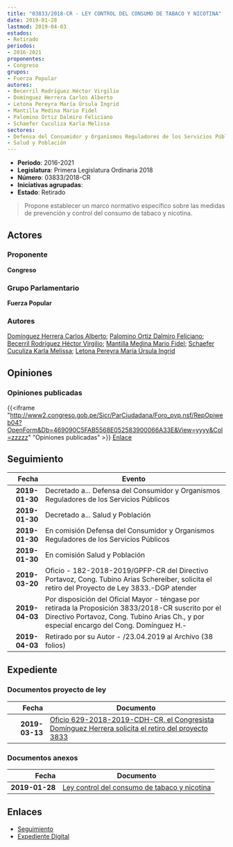 ```yaml
---
title: "03833/2018-CR - LEY CONTROL DEL CONSUMO DE TABACO Y NICOTINA"
date: 2019-01-28
lastmod: 2019-04-03
estados:
- Retirado
periodos:
- 2016-2021
proponentes:
- Congreso
grupos:
- Fuerza Popular
autores:
- Becerril Rodríguez Héctor Virgilio
- Domínguez Herrera Carlos Alberto
- Letona Pereyra María Úrsula Ingrid
- Mantilla Medina Mario Fidel
- Palomino Ortiz Dalmiro Feliciano
- Schaefer Cuculiza Karla Melissa
sectores:
- Defensa del Consumidor y Organismos Reguladores de los Servicios Públicos
- Salud y Población
---
```

- **Periodo**: 2016-2021
- **Legislatura**: Primera Legislatura Ordinaria 2018
- **Número**: 03833/2018-CR
- **Iniciativas agrupadas**: 
- **Estado**: Retirado

> Propone establecer un marco normativo específico sobre las medidas de prevención y control del consumo de tabaco y nicotina.


## Actores

### Proponente

**Congreso**

### Grupo Parlamentario

**Fuerza Popular**

### Autores

[Domínguez Herrera Carlos Alberto](mailto:mailto:cdominguez@congreso.gob.pe); [Palomino Ortiz Dalmiro Feliciano](mailto:mailto:dfpalomino@congreso.gob.pe); [Becerril Rodríguez Héctor Virgilio](mailto:mailto:hbecerril@congreso.gob.pe); [Mantilla Medina Mario Fidel](mailto:mailto:mmantilla@congreso.gob.pe); [Schaefer Cuculiza Karla Melissa](mailto:mailto:kschaefer@congreso.gob.pe); [Letona Pereyra María Úrsula Ingrid](mailto:mailto:mletona@congreso.gob.pe)

## Opiniones

### Opiniones publicadas

{{<iframe "http://www2.congreso.gob.pe/Sicr/ParCiudadana/Foro_pvp.nsf/RepOpiweb04?OpenForm&Db=469090C5FAB5568E052583900066A33E&View=yyyy&Col=zzzzz" "Opiniones publicadas" >}}
[Enlace](http://www2.congreso.gob.pe/Sicr/ParCiudadana/Foro_pvp.nsf/RepOpiweb04?OpenForm&Db=469090C5FAB5568E052583900066A33E&View=yyyy&Col=zzzzz)


## Seguimiento

| Fecha | Evento |
|------:|--------|
| **2019-01-30** | Decretado a... Defensa del Consumidor y Organismos Reguladores de los Servicios Públicos |
| **2019-01-30** | Decretado a... Salud y Población |
| **2019-01-30** | En comisión Defensa del Consumidor y Organismos Reguladores de los Servicios Públicos |
| **2019-01-30** | En comisión Salud y Población |
| **2019-03-20** | Oficio - 182-2018-2019/GPFP-CR del Directivo Portavoz, Cong. Tubino Arias Schereiber, solicita el retiro del Proyecto de Ley 3833.-DGP atender |
| **2019-04-03** | Por disposición del Oficial Mayor - téngase por retirada la Proposición 3833/2018-CR suscrito por el Directivo Portavoz, Cong. Tubino Arias Ch., y por especial encargo del Cong. Domínguez H.- |
| **2019-04-03** | Retirado por su Autor - /23.04.2019 al Archivo (38 folios) |

## Expediente

### Documentos proyecto de ley

| Fecha | Documento |
|------:|-----------|
| **2019-03-13** | [Oficio 629-2018-2019-CDH-CR, el Congresista Domínguez Herrera solicita el retiro del proyecto 3833](http://www.leyes.congreso.gob.pe/Documentos/2016_2021/ADLP/Normas_Legales/30910-RLG.pdf) |

### Documentos anexos

| Fecha | Documento |
|------:|-----------|
| **2019-01-28** | [Ley control del consumo de tabaco y nicotina](http://www.leyes.congreso.gob.pe/Documentos/2016_2021/Proyectos_de_Ley_y_de_Resoluciones_Legislativas/PL0383320190128..pdf) |

## Enlaces

- [Seguimiento](http://www2.congreso.gob.pe/Sicr/TraDocEstProc/CLProLey2016.nsf/f7fff46988ca05b1052578e100829cc7/584b3b6a59a6a22a05258390006fc902?OpenDocument)
- [Expediente Digital](http://www2.congreso.gob.pe/Sicr/TraDocEstProc/Expvirt_2011.nsf/visbusqptramdoc1621/03833?opendocument)

